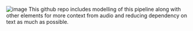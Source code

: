 ![image](https://github.com/user-attachments/assets/5af145ee-1f53-4527-8887-e2666aa92534)
This github repo includes modelling of this pipeline along with other elements for more context from audio and reducing dependency on text as much as possible. 
